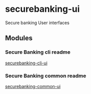 # securebanking-ui
Secure banking User interfaces

## Modules
### Secure Banking cli readme
[securebanking-cli-ui](securebanking-cli-ui/README.md)

### Secure Banking common readme
[securebanking-common-ui](securebanking-common-ui/README.md)
